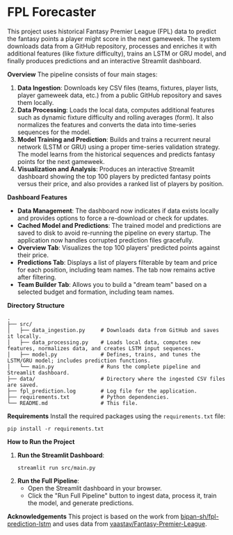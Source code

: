 # FPL Forecaster
This project uses historical Fantasy Premier League (FPL) data to predict the fantasy points a player might score in the next gameweek. The system downloads data from a GitHub repository, processes and enriches it with additional features (like fixture difficulty), trains an LSTM or GRU model, and finally produces predictions and an interactive Streamlit dashboard.

**Overview**
The pipeline consists of four main stages:

1.  **Data Ingestion**: Downloads key CSV files (teams, fixtures, player lists, player gameweek data, etc.) from a public GitHub repository and saves them locally.
2.  **Data Processing**: Loads the local data, computes additional features such as dynamic fixture difficulty and rolling averages (form). It also normalizes the features and converts the data into time-series sequences for the model.
3.  **Model Training and Prediction**: Builds and trains a recurrent neural network (LSTM or GRU) using a proper time-series validation strategy. The model learns from the historical sequences and predicts fantasy points for the next gameweek.
4.  **Visualization and Analysis**: Produces an interactive Streamlit dashboard showing the top 100 players by predicted fantasy points versus their price, and also provides a ranked list of players by position.

**Dashboard Features**
*   **Data Management**: The dashboard now indicates if data exists locally and provides options to force a re-download or check for updates.
*   **Cached Model and Predictions**: The trained model and predictions are saved to disk to avoid re-running the pipeline on every startup. The application now handles corrupted prediction files gracefully.
*   **Overview Tab**: Visualizes the top 100 players' predicted points against their price.
*   **Predictions Tab**: Displays a list of players filterable by team and price for each position, including team names. The tab now remains active after filtering.
*   **Team Builder Tab**: Allows you to build a "dream team" based on a selected budget and formation, including team names.

**Directory Structure**
```
.
├── src/
│   ├── data_ingestion.py     # Downloads data from GitHub and saves it locally.
│   ├── data_processing.py    # Loads local data, computes new features, normalizes data, and creates LSTM input sequences.
│   ├── model.py              # Defines, trains, and tunes the LSTM/GRU model; includes prediction functions.
│   └── main.py               # Runs the complete pipeline and Streamlit dashboard.
├── data/                     # Directory where the ingested CSV files are saved.
├── fpl_prediction.log        # Log file for the application.
├── requirements.txt          # Python dependencies.
└── README.md                 # This file.
```

**Requirements**
Install the required packages using the `requirements.txt` file:

```
pip install -r requirements.txt
```

**How to Run the Project**
1.  **Run the Streamlit Dashboard**:
    ```
    streamlit run src/main.py
    ```
2.  **Run the Full Pipeline**:
    - Open the Streamlit dashboard in your browser.
    - Click the "Run Full Pipeline" button to ingest data, process it, train the model, and generate predictions.

**Acknowledgements**
This project is based on the work from [bipan-sh/fpl-prediction-lstm](https://github.com/bipan-sh/fpl-prediction-lstm?tab=readme-ov-file) and uses data from [vaastav/Fantasy-Premier-League](https://github.com/vaastav/Fantasy-Premier-League/tree/master).
